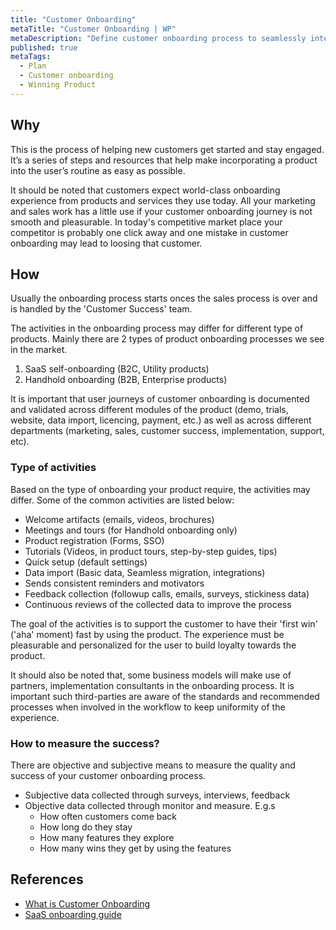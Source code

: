 ```yaml
---
title: "Customer Onboarding"
metaTitle: "Customer Onboarding | WP"
metaDescription: "Define customer onboarding process to seamlessly integrate customers across modules such as websites, demos, trials, licensing, payments, data migrations and resource provisioning."
published: true
metaTags:
  - Plan
  - Customer onboarding
  - Winning Product 
---
```



## Why
This is the process of helping new customers get started and stay engaged. It’s a series of steps and resources that help make incorporating a product into the user’s routine as easy as possible. 

It should be noted that customers expect world-class onboarding experience from products and services they use today. All your marketing and sales work has a little use if your customer onboarding journey is not smooth and pleasurable. In today's competitive market place your competitor is probably one click away and one mistake in customer onboarding may lead to loosing that customer.


## How
Usually the onboarding process starts onces the sales process is over and is handled by the 'Customer Success' team.

The activities in the onboarding process may differ for different type of products. Mainly there are 2 types of product onboarding processes we see in the market.

1. SaaS self-onboarding (B2C, Utility products)
2. Handhold onboarding (B2B, Enterprise products)

It is important that user journeys of customer onboarding is documented and validated across different modules of the product (demo, trials, website, data import, licencing, payment, etc.) as well as across different departments (marketing, sales, customer success, implementation, support, etc).

### Type of activities
Based on the type of onboarding your product require, the activities may differ. Some of the common activities are listed below:
 - Welcome artifacts (emails, videos, brochures)
 - Meetings and tours (for Handhold onboarding only)
 - Product registration (Forms, SSO)
 - Tutorials (Videos, in product tours, step-by-step guides, tips)
 - Quick setup (default settings)
 - Data import (Basic data, Seamless migration, integrations)
 - Sends consistent reminders and motivators
 - Feedback collection (followup calls, emails, surveys, stickiness data)
 - Continuous reviews of the collected data to improve the process

The goal of the activities is to support the customer to have their 'first win' ('aha' moment) fast by using the product. The experience must be pleasurable and personalized for the user to build loyalty towards the product.

It should also be noted that, some business models will make use of partners, implementation consultants in the onboarding process. It is important such third-parties are aware of the standards and recommended processes when involved in the workflow to keep uniformity of the experience.

### How to measure the success?
There are objective and subjective means to measure the quality and success of your customer onboarding process.
 - Subjective data collected through surveys, interviews, feedback 
 - Objective data collected through monitor and measure. E.g.s
   - How often customers come back
   - How long do they stay
   - How many features they explore
   - How many wins they get by using the features


## References
 - [What is Customer Onboarding](https://tallyfy.com/definition-customer-onboarding/)
 - [SaaS onboarding guide](https://blog.chartmogul.com/a-guide-to-saas-customer-onboarding/)